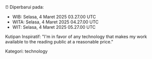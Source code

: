 ⏰ Diperbarui pada:
- WIB: Selasa, 4 Maret 2025 03.27.00 UTC
- WITA: Selasa, 4 Maret 2025 04.27.00 UTC
- WIT: Selasa, 4 Maret 2025 05.27.00 UTC

Kutipan Inspiratif:
"I'm in favor of any technology that makes my work available to the reading public at a reasonable price."


Kategori: technology

